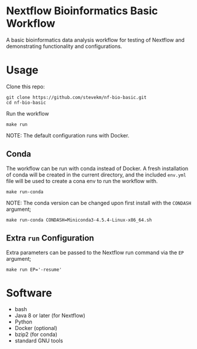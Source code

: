 # Nextflow Bioinformatics Basic Workflow

A basic bioinformatics data analysis workflow for testing of Nextflow and demonstrating functionality and configurations.

# Usage

Clone this repo:

```
git clone https://github.com/stevekm/nf-bio-basic.git
cd nf-bio-basic
```

Run the workflow

```
make run
```
NOTE: The default configuration runs with Docker.

## Conda

The workflow can be run with conda instead of Docker. A fresh installation of conda will be created in the current directory, and the included `env.yml` file will be used to create a cona env to run the workflow with.

```
make run-conda
```

NOTE: The conda version can be changed upon first install with the `CONDASH` argument;

```
make run-conda CONDASH=Miniconda3-4.5.4-Linux-x86_64.sh
```

## Extra `run` Configuration

Extra parameters can be passed to the Nextflow run command via the `EP` argument;

```
make run EP='-resume'
```

# Software
- bash
- Java 8 or later (for Nextflow)
- Python
- Docker (optional)
- bzip2 (for conda)
- standard GNU tools
